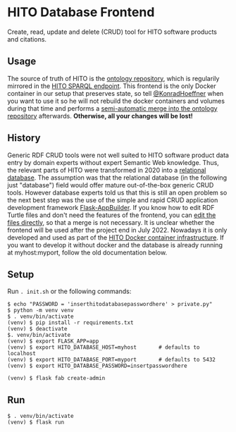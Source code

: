 # HITO Database Frontend
Create, read, update and delete (CRUD) tool for HITO software products and citations.

## Usage

The source of truth of HITO is the [ontology repository](https://github.com/hitontology/ontology), which is regularily mirrored in the [HITO SPARQL endpoint](https://hitontology.eu/sparql).
This frontend is the only Docker container in our setup that preserves state, so tell [@KonradHoeffner](https://github.com/konradhoeffner/) when you want to use it so he will not rebuild the docker containers and volumes during that time and performs a [semi-automatic merge into the ontology repository](https://github.com/hitontology/database/#export) afterwards.
**Otherwise, all your changes will be lost!**

## History
Generic RDF CRUD tools were not well suited to HITO software product data entry by domain experts without expert Semantic Web knowledge.
Thus, the relevant parts of HITO were transformed in 2020 into a [relational database](https://github.com/hitontology/database).
The assumption was that the relational database (in the following just "database") field would offer mature out-of-the-box generic CRUD tools.
However database experts told us that this is still an open problem so the next best step was the use of the simple and rapid CRUD application development framework [Flask-AppBuilder](https://flask-appbuilder.readthedocs.io/en/latest/).
If you know how to edit RDF Turtle files and don't need the features of the frontend, you can [edit the files directly](https://github.com/hitontology/ontology/), so that a merge is not necessary.
It is unclear whether the frontend will be used after the project end in July 2022.
Nowadays it is only developed and used as part of the [HITO Docker container infrastructure](https://github.com/hitontology/docker).
If you want to develop it without docker and the database is already running at myhost:myport, follow the old documentation below.

##  Setup

Run `. init.sh` or the following commands: 

    $ echo "PASSWORD = 'inserthitodatabasepasswordhere' > private.py"
    $ python -m venv venv
    $ . venv/bin/activate
    (venv) $ pip install -r requirements.txt
    (venv) $ deactivate
    $. venv/bin/activate
    (venv) $ export FLASK_APP=app
    (venv) $ export HITO_DATABASE_HOST=myhost       # defaults to localhost
    (venv) $ export HITO_DATABASE_PORT=myport       # defaults to 5432
    (venv) $ export HITO_DATABASE_PASSWORD=insertpasswordhere

    (venv) $ flask fab create-admin

## Run
    $ . venv/bin/activate
    (venv) $ flask run

